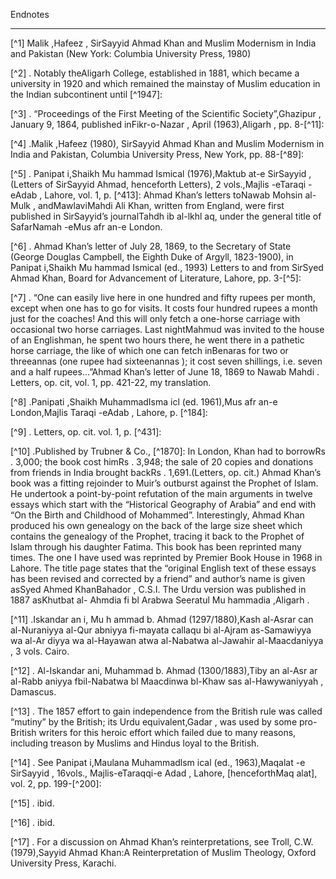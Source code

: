 


Endnotes

------------------------------------------------------------------------

[^1] Malik ,Hafeez , SirSayyid Ahmad Khan and Muslim Modernism in India
and Pakistan (New York: Columbia University Press, 1980)

[^2] . Notably theAligarh College, established in 1881, which became a
university in 1920 and which remained the mainstay of Muslim education
in the Indian subcontinent until [^1947]:

[^3] . “Proceedings of the First Meeting of the Scientific
Society”,Ghazipur , January 9, 1864, published inFikr-o-Nazar , April
(1963),Aligarh , pp. 8-[^11]:

[^4] .Malik ,Hafeez (1980), SirSayyid Ahmad Khan and Muslim Modernism in
India and Pakistan, Columbia University Press, New York, pp. 88-[^89]:

[^5] . Panipat i,Shaikh Mu hammad Ismical (1976),Maktub at-e SirSayyid
,(Letters of SirSayyid Ahmad, henceforth Letters), 2
vols.,Majlis -eTaraqi -eAdab , Lahore, vol. 1, p. [^413]: Ahmad Khan’s
letters toNawab Mohsin al-Mulk , andMawlaviMahdi Ali Khan, written from
England, were first published in SirSayyid’s journalTahdh ib al-lkhl aq,
under the general title of SafarNamah -eMus afr an-e London.

[^6] . Ahmad Khan’s letter of July 28, 1869, to the Secretary of State
(George Douglas Campbell, the Eighth Duke of Argyll, 1823-1900), in
Panipat i,Shaikh Mu hammad Ismical (ed., 1993) Letters to and from
SirSyed Ahmad Khan, Board for Advancement of Literature, Lahore, pp.
3-[^5]:

[^7] . “One can easily live here in one hundred and fifty rupees per
month, except when one has to go for visits. It costs four hundred
rupees a month just for the coaches! And this will only fetch a
one-horse carriage with occasional two horse carriages. Last nightMahmud
was invited to the house of an Englishman, he spent two hours there, he
went there in a pathetic horse carriage, the like of which one can fetch
inBenaras for two or threeannas (one rupee had sixteenannas ); it cost
seven shillings, i.e. seven and a half rupees...”Ahmad Khan’s letter of
June 18, 1869 to Nawab Mahdi . Letters, op. cit, vol. 1, pp. 421-22, my
translation.

[^8] .Panipati ,Shaikh MuhammadIsma icl (ed. 1961),Mus afr an-e
London,Majlis Taraqi -eAdab , Lahore, p. [^184]:

[^9] . Letters, op. cit. vol. 1, p. [^431]:

[^10] .Published by Trubner & Co., [^1870]: In London, Khan had to
borrowRs . 3,000; the book cost himRs . 3,948; the sale of 20 copies and
donations from friends in India brought backRs . 1,691.(Letters, op.
cit.) Ahmad Khan’s book was a fitting rejoinder to Muir’s outburst
against the Prophet of Islam. He undertook a point-by-point refutation
of the main arguments in twelve essays which start with the “Historical
Geography of Arabia” and end with “On the Birth and Childhood of
Mohammed”. Interestingly, Ahmad Khan produced his own genealogy on the
back of the large size sheet which contains the genealogy of the
Prophet, tracing it back to the Prophet of Islam through his daughter
Fatima. This book has been reprinted many times. The one I have used was
reprinted by Premier Book House in 1968 in Lahore. The title page states
that the “original English text of these essays has been revised and
corrected by a friend” and author’s name is given asSyed Ahmed
KhanBahador , C.S.I. The Urdu version was published in 1887 asKhutbat
al- Ahmdia fi bl Arabwa Seeratul Mu hammadia ,Aligarh .

[^11] .Iskandar an i, Mu h ammad b. Ahmad (1297/1880),Kash al-Asrar can
al-Nuraniyya al-Qur abniyya fi-mayata callaqu bi al-Ajram as-Samawiyya
wa al-Ar diyya wa al-Hayawan atwa al-Nabatwa al-Jawahir al-Maacdaniyya ,
3 vols. Cairo.

[^12] . Al-Iskandar ani, Muhammad b. Ahmad (1300/1883),Tiby an al-Asr ar
al-Rabb aniyya fbil-Nabatwa bl Maacdinwa bl-Khaw sas al-Hawywaniyyah ,
Damascus.

[^13] . The 1857 effort to gain independence from the British rule was
called “mutiny” by the British; its Urdu equivalent,Gadar , was used by
some pro-British writers for this heroic effort which failed due to many
reasons, including treason by Muslims and Hindus loyal to the British.

[^14] . See Panipat i,Maulana Muhammadlsm ical (ed., 1963),Maqalat -e
SirSayyid , 16vols., Majlis-eTaraqqi-e Adad , Lahore, [henceforthMaq
alat], vol. 2, pp. 199-[^200]:

[^15] . ibid.

[^16] . ibid.

[^17] . For a discussion on Ahmad Khan’s reinterpretations, see Troll,
C.W. (1979),Sayyid Ahmad Khan:A Reinterpretation of Muslim Theology,
Oxford University Press, Karachi.
